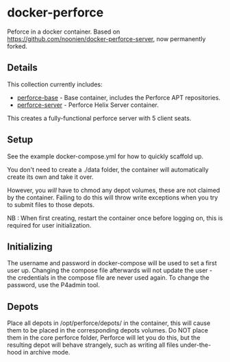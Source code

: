 # docker-perforce

Peforce in a docker container. Based on https://github.com/noonien/docker-perforce-server, now permanently forked.

## Details

This collection currently includes:

  - [perforce-base](perforce-base) - Base container, includes the Perforce APT repositories.
  - [perforce-server](perforce-server/) - Perforce Helix Server container.

This creates a fully-functional perforce server with 5 client seats. 

## Setup

See the example docker-compose.yml for how to quickly scaffold up.

You don't need to create a ./data folder, the container will automatically create its own and take it over.

However, you _will_ have to chmod any depot volumes, these are not claimed by the container. Failing to do this will throw write exceptions when you try to submit files to those depots.

NB : When first creating, restart the container once before logging on, this is required for user initialization.

## Initializing 

The username and password in docker-compose will be used to set a first user up. Changing the compose file afterwards will not update the user - the credentials in the compose file are never used again. To change the password, use the P4admin tool.

## Depots

Place all depots in /opt/perforce/depots/ in the container, this will cause them to be placed in the corresponding depots volumes. Do NOT place them in the core perforce folder, Perforce will let you do this, but the resulting depot will behave strangely, such as writing all files under-the-hood in archive mode.
